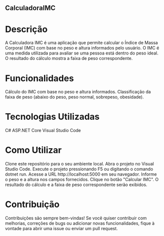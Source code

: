 ## CalculadoraIMC

# Descrição
A Calculadora IMC é uma aplicação que permite calcular o Índice de Massa Corporal (IMC) com base no peso e altura informados pelo usuário. O IMC é uma medida utilizada para avaliar se uma pessoa está dentro do peso ideal. O resultado do cálculo mostra a faixa de peso correspondente.

# Funcionalidades
Cálculo do IMC com base no peso e altura informados.
Classificação da faixa de peso (abaixo do peso, peso normal, sobrepeso, obesidade).

# Tecnologias Utilizadas
C#
ASP.NET Core
Visual Studio Code

# Como Utilizar
Clone este repositório para o seu ambiente local.
Abra o projeto no Visual Studio Code.
Execute o projeto pressionando F5 ou digitando o comando dotnet run.
Acesse a URL http://localhost:5000 em seu navegador.
Informe o peso e a altura nos campos fornecidos.
Clique no botão "Calcular IMC".
O resultado do cálculo e a faixa de peso correspondente serão exibidos.

# Contribuição
Contribuições são sempre bem-vindas! Se você quiser contribuir com melhorias, correções de bugs ou adicionar novas funcionalidades, fique à vontade para abrir uma issue ou enviar um pull request.
